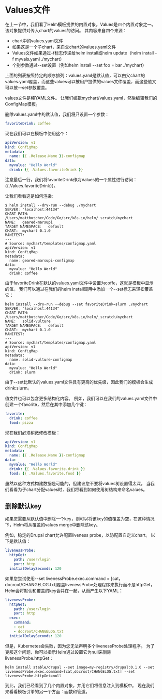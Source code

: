 # Values文件

在上一节中，我们看了Helm模板提供的内置对象。Values是四个内置对象之一。 该对象提供对传入chart的values的访问。 其内容来自四个来源：

- chart中的values.yaml文件
- 如果这是一个子chart，来自父chart的values.yaml文件
- Values文件如果通过-f标志传递给helm install或helm update（helm install -f myvals.yaml ./mychart）
- 个别参数通过--set设置（例如helm install --set foo = bar ./mychart）

上面的列表按照特定的顺序排列：values.yaml是默认值，可以由父chart的values.yaml覆盖，而这些values可以被用户提供的values文件覆盖，而这些值又可以被—set参数覆盖。

values文件是纯YAML文件。 让我们编辑mychart/values.yaml，然后编辑我们的ConfigMap模板。

删除values.yaml中的默认值，我们将只设置一个参数：

```yaml
favoriteDrink: coffee
```

现在我们可以在模板中使用这个：

```yaml
apiVersion: v1
kind: ConfigMap
metadata:
  name: {{ .Release.Name }}-configmap
data:
  myvalue: "Hello World"
  drink: {{ .Values.favoriteDrink }}
```

注意最后一行，我们将favoriteDrink作为Values的一个属性进行访问：\{\{.Values.favoriteDrink\}\}。

让我们看看这是如何渲染:

```shell
$ helm install --dry-run --debug ./mychart
SERVER: "localhost:44134"
CHART PATH: /Users/mattbutcher/Code/Go/src/k8s.io/helm/_scratch/mychart
NAME:   geared-marsupi
TARGET NAMESPACE:   default
CHART:  mychart 0.1.0
MANIFEST:
---
# Source: mychart/templates/configmap.yaml
apiVersion: v1
kind: ConfigMap
metadata:
  name: geared-marsupi-configmap
data:
  myvalue: "Hello World"
  drink: coffee
```

由于favoriteDrink在默认的values.yaml文件中设置为coffe，这就是模板中显示的值。 我们可以通过在我们的helm install调用中添加一个--set标志来轻松覆盖它：

```shell
helm install --dry-run --debug --set favoriteDrink=slurm ./mychart
SERVER: "localhost:44134"
CHART PATH: /Users/mattbutcher/Code/Go/src/k8s.io/helm/_scratch/mychart
NAME:   solid-vulture
TARGET NAMESPACE:   default
CHART:  mychart 0.1.0
MANIFEST:
---
# Source: mychart/templates/configmap.yaml
apiVersion: v1
kind: ConfigMap
metadata:
  name: solid-vulture-configmap
data:
  myvalue: "Hello World"
  drink: slurm
```

由于--set比默认的values.yaml文件具有更高的优先级，因此我们的模板会生成drink:slurm。

值文件也可以包含更多结构化内容。 例如，我们可以在我们的values.yaml文件中创建一个favorite，然后在其中添加几个键：

```yaml
favorite:
  drink: coffee
  food: pizza
```

现在我们必须稍微修改模板：

```yaml
apiVersion: v1
kind: ConfigMap
metadata:
  name: {{ .Release.Name }}-configmap
data:
  myvalue: "Hello World"
  drink: {{ .Values.favorite.drink }}
  food: {{ .Values.favorite.food }}
```

虽然以这种方式构建数据是可能的，但建议您不要将values树设置得太深。 当我们看看为子chart分配values时，我们将看到如何使用树结构来命名values。

## 删除默认key

如果您需要从默认值中删除一个key，则可以将该key的值覆盖为空，在这种情况下，Helm将从覆盖的values merge中删除该key。

例如，稳定的Drupal chart允许配置liveness probe，以防配置自定义chart。 以下是默认值：

```yaml
livenessProbe:
  httpGet:
    path: /user/login
    port: http
  initialDelaySeconds: 120
```

如果您尝试使用--set livenessProbe.exec.command = [cat，docroot/CHANGELOG.txt]覆盖livenessProbe处理程序来执行而不是httpGet，Helm会将默认和覆盖的key合并在一起，从而产生以下YAML：

```yaml
livenessProbe:
  httpGet:
    path: /user/login
    port: http
  exec:
    command:
    - cat
    - docroot/CHANGELOG.txt
  initialDelaySeconds: 120
```

但是，Kubernetes会失败，因为您无法声明多个livenessProbe处理程序。 为了克服这个问题，你可以指示Helm通过设置它为null来删除livenessProbe.httpGet：

```shell
helm install stable/drupal --set image=my-registry/drupal:0.1.0 --set livenessProbe.exec.command=[cat,docroot/CHANGELOG.txt] --set livenessProbe.httpGet=null
```

到此，我们已经看到了几个内置对象，并用它们将信息注入到模板中。 现在我们来看看模板引擎的另一个方面：函数和管道。